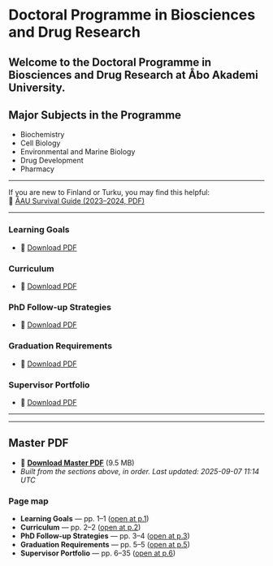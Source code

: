 # Doctoral Programme in Biosciences and Drug Research

Welcome to the Doctoral Programme in Biosciences and Drug Research at **Åbo Akademi University**.
---

## Major Subjects in the Programme

- Biochemistry  
- Cell Biology  
- Environmental and Marine Biology  
- Drug Development  
- Pharmacy

---

If you are new to Finland or Turku, you may find this helpful:  
📘 [ÅAU Survival Guide (2023–2024, PDF)](https://www.abo.fi/wp-content/uploads/2024/05/survival_guide_2023-2024.pdf)

---


### Learning Goals  
- 📄 [Download PDF](https://aaugs-dp-biosciences-and-drug-research.github.io/LearningGoals/Document.pdf)

### Curriculum  
- 📄 [Download PDF](https://aaugs-dp-biosciences-and-drug-research.github.io/Curriculum/Document.pdf)

### PhD Follow-up Strategies  
- 📄 [Download PDF](https://aaugs-dp-biosciences-and-drug-research.github.io/Yearly_followup/Document.pdf)

### Graduation Requirements  
- 📄 [Download PDF](https://aaugs-dp-biosciences-and-drug-research.github.io/Graduation_Requirements/Document.pdf)

### Supervisor Portfolio  
- 📄 [Download PDF](https://aaugs-dp-biosciences-and-drug-research.github.io/supervisor-portfolio/Supervisor_Portfolio.pdf)


---



---

<!-- BEGIN MASTER INDEX -->

## Master PDF
- 📘 **[Download Master PDF](pdfs/master.pdf)** (9.5 MB)
- _Built from the sections above, in order. Last updated: 2025-09-07 11:14 UTC_

### Page map
- **Learning Goals** — pp. 1–1 ([open at p.1](pdfs/master.pdf#page=1))
- **Curriculum** — pp. 2–2 ([open at p.2](pdfs/master.pdf#page=2))
- **PhD Follow-up Strategies** — pp. 3–4 ([open at p.3](pdfs/master.pdf#page=3))
- **Graduation Requirements** — pp. 5–5 ([open at p.5](pdfs/master.pdf#page=5))
- **Supervisor Portfolio** — pp. 6–35 ([open at p.6](pdfs/master.pdf#page=6))

<!-- END MASTER INDEX -->
